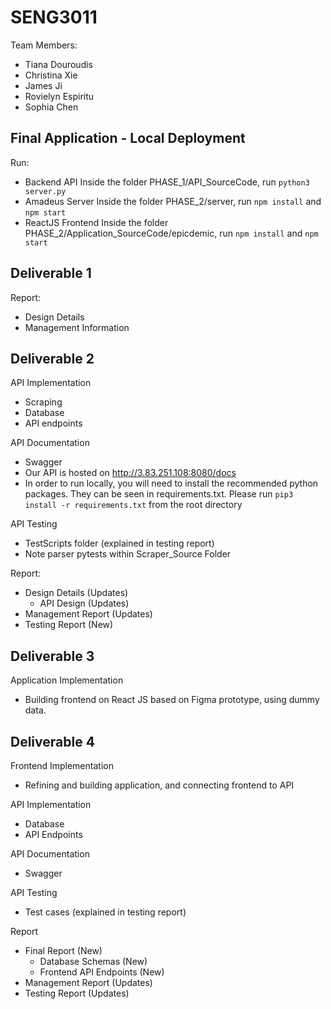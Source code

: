 # SENG3011

Team Members:
* Tiana Douroudis
* Christina Xie
* James Ji
* Rovielyn Espiritu
* Sophia Chen

## Final Application - Local Deployment
Run:
* Backend API
  Inside the folder PHASE_1/API_SourceCode, run `python3 server.py`
* Amadeus Server
  Inside the folder PHASE_2/server, run `npm install` and `npm start`
* ReactJS Frontend
  Inside the folder PHASE_2/Application_SourceCode/epicdemic, run `npm install` and `npm start`

## Deliverable 1
Report:
* Design Details
* Management Information

## Deliverable 2
API Implementation
* Scraping
* Database
* API endpoints

API Documentation
* Swagger
* Our API is hosted on http://3.83.251.108:8080/docs
* In order to run locally, you will need to install the recommended python packages. They can be seen in requirements.txt. Please run `pip3 install -r requirements.txt` from the root directory

API Testing
* TestScripts folder (explained in testing report)
* Note parser pytests within Scraper_Source Folder

Report:
* Design Details (Updates)
  - API Design (Updates)
* Management Report (Updates)
* Testing Report (New)

## Deliverable 3
Application Implementation
* Building frontend on React JS based on Figma prototype, using dummy data.

## Deliverable 4
Frontend Implementation
* Refining and building application, and connecting frontend to API

API Implementation
* Database
* API Endpoints

API Documentation
* Swagger

API Testing
* Test cases (explained in testing report)

Report
* Final Report (New)
  - Database Schemas (New)
  - Frontend API Endpoints (New)
* Management Report (Updates)
* Testing Report (Updates)
